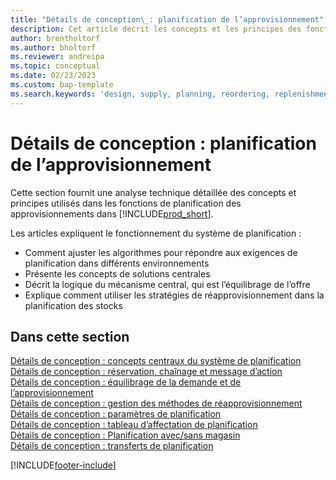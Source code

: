 ```yaml
---
title: "Détails de conception\_: planification de l’approvisionnement"
description: Cet article décrit les concepts et les principes des fonctionnalités de planification des approvisionnements dans Business Central.
author: brentholtorf
ms.author: bholtorf
ms.reviewer: andreipa
ms.topic: conceptual
ms.date: 02/23/2023
ms.custom: bap-template
ms.search.keywords: 'design, supply, planning, reordering, replenishment'
---
```

# <a name="design-details-supply-planning"></a>Détails de conception : planification de l’approvisionnement

Cette section fournit une analyse technique détaillée des concepts et principes utilisés dans les fonctions de planification des approvisionnements dans [!INCLUDE[prod_short](includes/prod_short.md)].  

Les articles expliquent le fonctionnement du système de planification :

* Comment ajuster les algorithmes pour répondre aux exigences de planification dans différents environnements
* Présente les concepts de solutions centrales
* Décrit la logique du mécanisme central, qui est l’équilibrage de l’offre
* Explique comment utiliser les stratégies de réapprovisionnement dans la planification des stocks  

## <a name="in-this-section"></a>Dans cette section

[Détails de conception : concepts centraux du système de planification](design-details-central-concepts-of-the-planning-system.md)  
[Détails de conception : réservation, chaînage et message d’action](design-details-reservation-order-tracking-and-action-messaging.md)  
[Détails de conception : équilibrage de la demande et de l’approvisionnement](design-details-balancing-demand-and-supply.md)  
[Détails de conception : gestion des méthodes de réapprovisionnement](design-details-handling-reordering-policies.md)  
[Détails de conception : paramètres de planification](design-details-planning-parameters.md)  
[Détails de conception : tableau d’affectation de planification](design-details-planning-assignment-table.md)  
[Détails de conception : Planification avec/sans magasin](production-planning-with-without-locations.md)  
[Détails de conception : transferts de planification](design-details-transfers-in-planning.md)

[!INCLUDE[footer-include](includes/footer-banner.md)]
